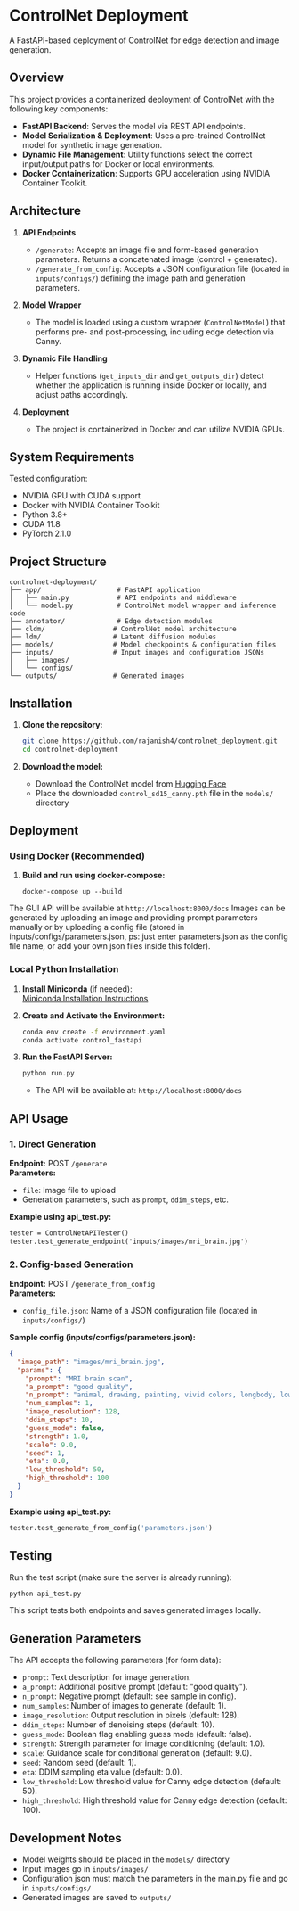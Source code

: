 # ControlNet Deployment

A FastAPI-based deployment of ControlNet for edge detection and image generation.

## Overview

This project provides a containerized deployment of ControlNet with the following key components:
- **FastAPI Backend**: Serves the model via REST API endpoints.
- **Model Serialization & Deployment**: Uses a pre-trained ControlNet model for synthetic image generation.
- **Dynamic File Management**: Utility functions select the correct input/output paths for Docker or local environments.
- **Docker Containerization**: Supports GPU acceleration using NVIDIA Container Toolkit.

## Architecture

1. **API Endpoints**  
   - `/generate`: Accepts an image file and form-based generation parameters. Returns a concatenated image (control + generated).
   - `/generate_from_config`: Accepts a JSON configuration file (located in `inputs/configs/`) defining the image path and generation parameters.

2. **Model Wrapper**  
   - The model is loaded using a custom wrapper (`ControlNetModel`) that performs pre- and post-processing, including edge detection via Canny.

3. **Dynamic File Handling**  
   - Helper functions (`get_inputs_dir` and `get_outputs_dir`) detect whether the application is running inside Docker or locally, and adjust paths accordingly.

4. **Deployment**  
   - The project is containerized in Docker and can utilize NVIDIA GPUs.

## System Requirements

Tested configuration:
- NVIDIA GPU with CUDA support
- Docker with NVIDIA Container Toolkit
- Python 3.8+
- CUDA 11.8
- PyTorch 2.1.0

## Project Structure

```
controlnet-deployment/
├── app/                   # FastAPI application
│   ├── main.py            # API endpoints and middleware
│   └── model.py           # ControlNet model wrapper and inference code
├── annotator/             # Edge detection modules
├── cldm/                 # ControlNet model architecture
├── ldm/                  # Latent diffusion modules
├── models/               # Model checkpoints & configuration files
├── inputs/               # Input images and configuration JSONs
│   ├── images/
│   └── configs/
└── outputs/              # Generated images
```

## Installation

1. **Clone the repository:**

   ```bash
   git clone https://github.com/rajanish4/controlnet_deployment.git
   cd controlnet-deployment
   ```

2. **Download the model:**
   - Download the ControlNet model from [Hugging Face](https://huggingface.co/lllyasviel/ControlNet/blob/main/models/control_sd15_canny.pth)
   - Place the downloaded `control_sd15_canny.pth` file in the `models/` directory

## Deployment

### Using Docker (Recommended)

1. **Build and run using docker-compose:**

   ```bash:
   docker-compose up --build
   ```

The GUI API will be available at `http://localhost:8000/docs`
Images can be generated by uploading an image and providing prompt parameters manually or by uploading a config file (stored in inputs/configs/parameters.json, ps: just enter parameters.json as the config file name, or add your own json files inside this folder).

### Local Python Installation

1. **Install Miniconda** (if needed):  
   [Miniconda Installation Instructions](https://docs.conda.io/en/latest/miniconda.html)

2. **Create and Activate the Environment:**

   ```bash
   conda env create -f environment.yaml
   conda activate control_fastapi
   ```

3. **Run the FastAPI Server:**

   ```bash
   python run.py
   ```

   - The API will be available at: `http://localhost:8000/docs`

## API Usage

### 1. Direct Generation

**Endpoint:** POST `/generate`  
**Parameters:**  
- `file`: Image file to upload  
- Generation parameters, such as `prompt`, `ddim_steps`, etc.

**Example using api_test.py:**

```python:README.md
tester = ControlNetAPITester()
tester.test_generate_endpoint('inputs/images/mri_brain.jpg')
```

### 2. Config-based Generation

**Endpoint:** POST `/generate_from_config`  
**Parameters:**  
- `config_file.json`: Name of a JSON configuration file (located in `inputs/configs/`)

**Sample config (inputs/configs/parameters.json):**

```json
{
  "image_path": "images/mri_brain.jpg",
  "params": {
    "prompt": "MRI brain scan",
    "a_prompt": "good quality",
    "n_prompt": "animal, drawing, painting, vivid colors, longbody, lowres, bad anatomy, bad hands, missing fingers, extra digit, fewer digits, cropped, worst quality, low quality",
    "num_samples": 1,
    "image_resolution": 128,
    "ddim_steps": 10,
    "guess_mode": false,
    "strength": 1.0,
    "scale": 9.0,
    "seed": 1,
    "eta": 0.0,
    "low_threshold": 50,
    "high_threshold": 100
  }
}
```

**Example using api_test.py:**

```python
tester.test_generate_from_config('parameters.json')
```

## Testing

Run the test script (make sure the server is already running):
```bash
python api_test.py
```

This script tests both endpoints and saves generated images locally.

## Generation Parameters

The API accepts the following parameters (for form data):

- `prompt`: Text description for image generation.
- `a_prompt`: Additional positive prompt (default: "good quality").
- `n_prompt`: Negative prompt (default: see sample in config).
- `num_samples`: Number of images to generate (default: 1).
- `image_resolution`: Output resolution in pixels (default: 128).
- `ddim_steps`: Number of denoising steps (default: 10).
- `guess_mode`: Boolean flag enabling guess mode (default: false).
- `strength`: Strength parameter for image conditioning (default: 1.0).
- `scale`: Guidance scale for conditional generation (default: 9.0).
- `seed`: Random seed (default: 1).
- `eta`: DDIM sampling eta value (default: 0.0).
- `low_threshold`: Low threshold value for Canny edge detection (default: 50).
- `high_threshold`: High threshold value for Canny edge detection (default: 100).

## Development Notes

- Model weights should be placed in the `models/` directory
- Input images go in `inputs/images/`
- Configuration json must match the parameters in the main.py file and go in `inputs/configs/`
- Generated images are saved to `outputs/`